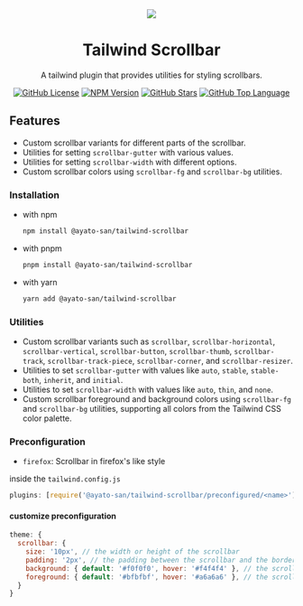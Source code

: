 <div align="center">
  <img src="https://github.com/user-attachments/assets/8cafb40e-4d62-4c38-babe-82e44449496d">
  <h1>Tailwind Scrollbar</h1>
  <p>A tailwind plugin that provides utilities for styling scrollbars.</p>
  <div>
    <a href="https://github.com/Ayato-san/tailwind-scrollbar/blob/main/LICENSE.md"><img alt="GitHub License" src="https://img.shields.io/github/license/Ayato-san/tailwind-scrollbar?style=for-the-badge"></a>
    <a href="#"><img alt="NPM Version" src="https://img.shields.io/github/package-json/version/Ayato-san/tailwind-scrollbar?style=for-the-badge"></a>
    <a href="https://github.com/Ayato-san/tailwind-scrollbar/stargazers"><img alt="GitHub Stars" src="https://img.shields.io/github/stars/Ayato-san/tailwind-scrollbar?style=for-the-badge"></a>
    <a href="#"><img alt="GitHub Top Language" src="https://img.shields.io/github/languages/top/Ayato-san/tailwind-scrollbar?style=for-the-badge"></a>
  </div>
</div>

## Features

- Custom scrollbar variants for different parts of the scrollbar.
- Utilities for setting `scrollbar-gutter` with various values.
- Utilities for setting `scrollbar-width` with different options.
- Custom scrollbar colors using `scrollbar-fg` and `scrollbar-bg` utilities.

### Installation

- with npm
  ```sh
  npm install @ayato-san/tailwind-scrollbar
  ```

- with pnpm
  ```sh
  pnpm install @ayato-san/tailwind-scrollbar
  ```

- with yarn
  ```sh
  yarn add @ayato-san/tailwind-scrollbar
  ```

### Utilities

- Custom scrollbar variants such as `scrollbar`, `scrollbar-horizontal`, `scrollbar-vertical`, `scrollbar-button`, `scrollbar-thumb`, `scrollbar-track`, `scrollbar-track-piece`, `scrollbar-corner`, and `scrollbar-resizer`.
- Utilities to set `scrollbar-gutter` with values like `auto`, `stable`, `stable-both`, `inherit`, and `initial`.
- Utilities to set `scrollbar-width` with values like `auto`, `thin`, and `none`.
- Custom scrollbar foreground and background colors using `scrollbar-fg` and `scrollbar-bg` utilities, supporting all colors from the Tailwind CSS color palette.

### Preconfiguration

- `firefox`: Scrollbar in firefox's like style

inside the `tailwind.config.js`

```js
plugins: [require('@ayato-san/tailwind-scrollbar/preconfigured/<name>')]
```

#### customize preconfiguration

```js
theme: {
  scrollbar: {
    size: '10px', // the width or height of the scrollbar
    padding: '2px', // the padding between the scrollbar and the border
    background: { default: '#f0f0f0', hover: '#f4f4f4' }, // the scrollbar tack color
    foreground: { default: '#bfbfbf', hover: '#a6a6a6' }, // the scrollbar thumb color
  }
}
```
